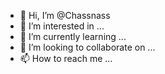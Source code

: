 - 👋 Hi, I’m @Chassnass
- 👀 I’m interested in ...
- 🌱 I’m currently learning ...
- 💞️ I’m looking to collaborate on ...
- 📫 How to reach me ...

<!---
Chassnass/Chassnass is a ✨ special ✨ repository because its `README.md` (this file) appears on your GitHub profile.
You can click the Preview link to take a look at your changes.
--->
